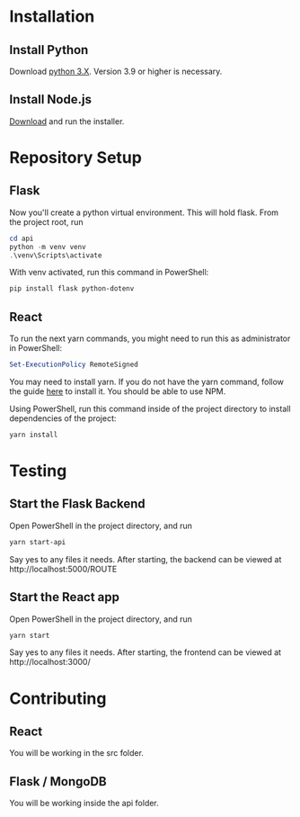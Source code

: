 # Installation

## Install Python
Download [python 3.X](https://www.python.org/downloads/). Version 3.9 or higher is necessary.

## Install Node.js
[Download](https://nodejs.org/en) and run the installer.

# Repository Setup

## Flask
Now you'll create a python virtual environment. This will hold flask. From the project root, run
```powershell
cd api
python -m venv venv
.\venv\Scripts\activate
```
With venv activated, run this command in PowerShell:
```powershell
pip install flask python-dotenv
```

## React

To run the next yarn commands, you might need to run this as administrator in PowerShell: 
```powershell
Set-ExecutionPolicy RemoteSigned
```

You may need to install yarn. If you do not have the yarn command, follow the guide [here](https://classic.yarnpkg.com/lang/en/docs/install/#windows-stable) to install it. You should be able to use NPM.

Using PowerShell, run this command inside of the project directory to install dependencies of the project:
```powershell
yarn install
```

# Testing

## Start the Flask Backend
Open PowerShell in the project directory, and run 
```bash
yarn start-api
```
Say yes to any files it needs.
After starting, the backend can be viewed at http://localhost:5000/ROUTE

## Start the React app
Open PowerShell in the project directory, and run 
```bash
yarn start
```
Say yes to any files it needs. 
After starting, the frontend can be viewed at http://localhost:3000/

# Contributing
## React
You will be working in the src folder. 
## Flask / MongoDB
You will be working inside the api folder.
